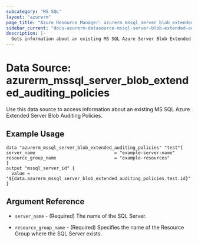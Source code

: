 ```yaml
---
subcategory: "MS SQL"
layout: "azurerm"
page_title: "Azure Resource Manager: azurerm_mssql_server_blob_extended_auditing_policies"
sidebar_current: "docs-azurerm-datasource-mssql-server-blob-extended-auditing-policies"
description: |-
  Gets information about an existing MS SQL Azure Server Blob Extended Auditing Policies.
---
```


# Data Source: azurerm_mssql_server_blob_extended_auditing_policies

Use this data source to access information about an existing MS SQL Azure Extended Server Blob Auditing Policies.

## Example Usage

```hcl
data "azurerm_mssql_server_blob_extended_auditing_policies" "test"{
server_name                              = "example-server-name"
resource_group_name                      = "example-resources"
}
output "mssql_server_id" {
  value = "${data.azurerm_mssql_server_blob_extended_auditing_policies.test.id}"
}
```
## Argument Reference

* `server_name` - (Required) The name of the SQL Server.

* `resource_group_name` - (Required) Specifies the name of the Resource Group where the SQL Server exists.

